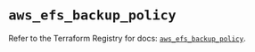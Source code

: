 # `aws_efs_backup_policy`

Refer to the Terraform Registry for docs: [`aws_efs_backup_policy`](https://registry.terraform.io/providers/hashicorp/aws/6.13.0/docs/resources/efs_backup_policy).
